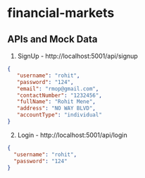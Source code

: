 # financial-markets






## APIs and Mock Data
1) SignUp - http://localhost:5001/api/signup
 ``` json
 {    
    "username": "rohit",
    "password": "124",
    "email": "rmop@gmail.com",
    "contactNumber": "1232456",
    "fullName": "Rohit Mene",
    "address": "NO WAY BLVD",
    "accountType": "individual"
}
```

2) Login - http://localhost:5001/api/login
   
``` json
{
  "username": "rohit",
  "password": "124"
}
```
